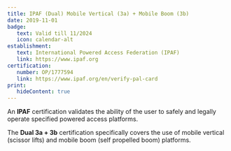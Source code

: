 ```yaml
---
title: IPAF (Dual) Mobile Vertical (3a) + Mobile Boom (3b)
date: 2019-11-01
badge:
   text: Valid till 11/2024
   icon: calendar-alt
establishment:
   text: International Powered Access Federation (IPAF)
   link: https://www.ipaf.org
certification:
   number: OP/1777594
   link: https://www.ipaf.org/en/verify-pal-card
print:
   hideContent: true
---
```

An **IPAF** certification validates the ability of the user to safely and legally operate specified powered access platforms.

The **Dual 3a + 3b** certification specifically covers the use of mobile vertical (scissor lifts) and mobile boom (self propelled boom) platforms.
